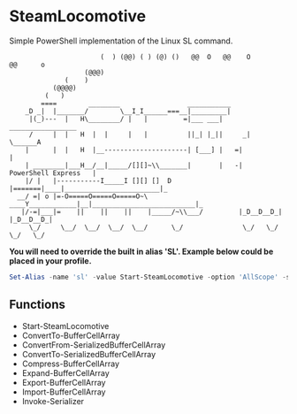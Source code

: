 # SteamLocomotive
Simple PowerShell implementation of the Linux SL command.

```
                       (  ) (@@) ( ) (@) ()   @@  O   @@    O         @@      o        
                   (@@@)                                                               
              (    )                                                                   
           (@@@@)                                                                      
         (   )                                                                         
        ====        ________                 ___________                               
    _D _|  |_______/        \__I_I______===__|_________|                               
     |(_)---  |   H\________/ |   |         =|___ ___|      _________________          
     /     |  |   H  |  |     |   |          ||_| |_||     _|                \______A  
    |      |  |   H  |__---------------------| [___] |   =|                        |   
    | ________|___H__/__|_____/[][]~\\_______|       |   -|   PowerShell Express   |   
    |/ |   |-----------I_____I [][] []  D    |=======|____|________________________|_  
  __/ =| o |=-O=====O=====O=====O~\ ____Y____________|__|__________________________|_  
   |/-=|___|=    ||    ||    ||    |_____/~\\___/         |_D__D__D_|  |_D__D__D_|     
     \_/     \__/  \__/  \__/  \__/      \_/               \_/   \_/    \_/   \_/      
```

**You will need to override the built in alias 'SL'. Example below could be placed in your profile.**
```powershell
Set-Alias -name 'sl' -value Start-SteamLocomotive -option 'AllScope' -scope 'Global' -force
```

## Functions
- Start-SteamLocomotive
- ConvertTo-BufferCellArray
- ConvertFrom-SerializedBufferCellArray
- ConvertTo-SerializedBufferCellArray
- Compress-BufferCellArray
- Expand-BufferCellArray
- Export-BufferCellArray
- Import-BufferCellArray
- Invoke-Serializer

